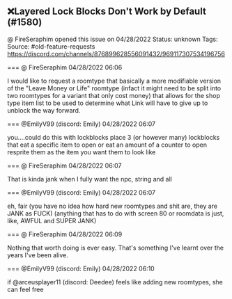 ## ❌Layered Lock Blocks Don't Work by Default (#1580)
@ FireSeraphim opened this issue on 04/28/2022
Status: unknown
Tags: 
Source: #old-feature-requests https://discord.com/channels/876899628556091432/969117307534196756


=== @ FireSeraphim 04/28/2022 06:06

I would like to request a roomtype that basically a more modifiable version of the "Leave Money or Life" roomtype (infact it might need to be split into two roomtypes for a variant that only cost money) that allows for the shop type item list to be used to determine what Link will have to give up to unblock the way forward.

=== @EmilyV99 (discord: Emily) 04/28/2022 06:07

you....could do this with lockblocks
place 3 (or however many) lockblocks
that eat a specific item to open
or eat an amount of a counter to open
resprite them as the item you want them to look like

=== @ FireSeraphim 04/28/2022 06:07

That is kinda jank when I fully want the npc, string and all

=== @EmilyV99 (discord: Emily) 04/28/2022 06:07

eh, fair
(you have no idea how hard new roomtypes and shit are, they are JANK as FUCK)
(anything that has to do with screen 80 or roomdata is just, like, AWFUL and SUPER JANK)

=== @ FireSeraphim 04/28/2022 06:09

Nothing that worth doing is ever easy. That's something I've learnt over the years I've been alive.

=== @EmilyV99 (discord: Emily) 04/28/2022 06:10

if @arceusplayer11 (discord: Deedee) feels like adding new roomtypes, she can feel free
